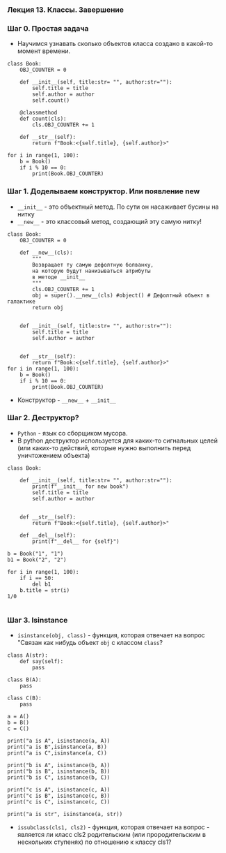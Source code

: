 ### Лекция 13. Классы. Завершение

### Шаг 0. Простая задача
* Научимся узнавать сколько объектов класса создано в какой-то момент времени.
```
class Book:
    OBJ_COUNTER = 0

    def __init__(self, title:str= "", author:str=""):
        self.title = title
        self.author = author
        self.count()

    @classmethod
    def count(cls):
        cls.OBJ_COUNTER += 1

    def __str__(self):
        return f"Book:<{self.title}, {self.author}>"

for i in range(1, 100):
    b = Book()
    if i % 10 == 0:
        print(Book.OBJ_COUNTER)
```

### Шаг 1. Доделываем конструктор. Или появление __new__
* ```__init__``` - это объектный метод. По сути он насаживает бусины на нитку
* ```__new__``` - это классовый метод, создающий эту самую нитку!

```
class Book:
    OBJ_COUNTER = 0

    def __new__(cls):
        """
        Возвращает ту самую дефолтную болванку,
        на которую будут нанизываться атрибуты
        в методе __init__
        """
        cls.OBJ_COUNTER += 1
        obj = super().__new__(cls) #object() # Дефолтный объект в галактике
        return obj


    def __init__(self, title:str= "", author:str=""):
        self.title = title
        self.author = author
        

    def __str__(self):
        return f"Book:<{self.title}, {self.author}>"
for i in range(1, 100):
    b = Book()
    if i % 10 == 0:
        print(Book.OBJ_COUNTER)

```

* Конструктор - ```__new__``` + ```__init__```

### Шаг 2. Деструктор?
* ```Python``` - язык со сборщиком мусора.
* В python деструктор используется для каких-то сигнальных целей (или каких-то действий, которые нужно выполнить перед уничтожением объекта)
```
class Book:

    def __init__(self, title:str= "", author:str=""):
        print(f"__init__ for new book")
        self.title = title
        self.author = author
        

    def __str__(self):
        return f"Book:<{self.title}, {self.author}>"

    def __del__(self):
        print(f"__del__ for {self}")

b = Book("1", "1")
b1 = Book("2", "2")

for i in range(1, 100):
    if i == 50:
        del b1
    b.title = str(i)
1/0


```

### Шаг 3. Isinstance
* ```isinstance(obj, class)``` - функция, которая отвечает на вопрос "Связан как нибудь объект ```obj``` с классом ```class```?
```
class A(str):
    def say(self):
        pass

class B(A):
    pass

class C(B):
    pass

a = A()
b = B()
c = C()

print("a is A", isinstance(a, A))
print("a is B",isinstance(a, B))
print("a is C",isinstance(a, C))

print("b is A", isinstance(b, A))
print("b is B", isinstance(b, B))
print("b is C", isinstance(b, C))

print("c is A", isinstance(c, A))
print("c is B", isinstance(c, B))
print("c is C", isinstance(c, C))

print("a is str", isinstance(a, str))
```

* ```issubclass(cls1, cls2)``` -  функция, которая отвечает на вопрос - является ли класс cls2 родительским (или прородительским в нескольких ступенях) по отношению к классу cls1?